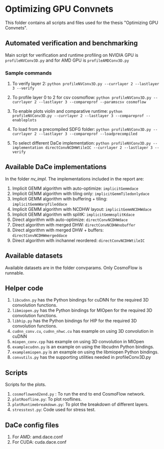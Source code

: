 # Optimizing GPU Convnets 

This folder contains all scripts and files used for the thesis "Optimizing GPU Convnets".


## Automated verification and benchmarking
Main script for verification and runtime profiling on NVIDIA GPU is `profileNVConv3D.py` and for AMD GPU is `profileAMDConv3D.py`

### Sample commands
1. To verify layer 2: 
`python profileNVConv3D.py --currlayer 2 --lastlayer 3 --verify`

2. To profile layer 0 to 2 for csv cosmoflow: 
 `python profileNVConv3D.py --currlayer 2 --lastlayer 3 --compareprof --paramscsv cosmoflow`

3. To enable plots violin and comparative runtime: 
`python profileNVConv3D.py --currlayer 2 --lastlayer 3 --compareprof --enableplots`

4. To load from a precompiled SDFG folder: 
`python profileNVConv3D.py --currlayer 2 --lastlayer 3 --compareprof --loadprecompiled`

5. To select different DaCe implementation: 
`python profileNVConv3D.py --implementation directConvNCDHWtileIC --currlayer 2 --lastlayer 3 --verify`

## Available DaCe implementations
In the folder *nv_impl*. The implementations included in the report are:
1. Implicit GEMM algorithm with auto-optimize: `implicitGemmdace`
2. Implicit GEMM algorithm with tiling only: `implicitGemmTiledonlydace`
3. Implicit GEMM algorithm with buffering + tiling: `implicitGemmWarpTileddace`
4. Implicit GEMM algorithm with NCDHW layout: `implicitGemmNCDHWdace`
5. Implicit GEMM algorithm with splitK: `implicitGemmsplitKdace`
6. Direct algorithm with auto-optimize: `directConvNCDHWdace`
7. Direct algorithm with merged DHW: `directConvNCDHWnobuffer`
8. Direct algorithm with merged DHW + buffers: `directConvNCDHWmergeddace`
9. Direct algorithm with inchannel reordered: `directConvNCDHWtileIC`

## Available datasets
Available datasets are in the folder convparams. Only CosmoFlow is runnable.

## Helper code
1. `libcudnn.py` has the Python bindings for cuDNN for the required 3D convolution functions.
2. `libmiopen.py` has the Python bindings for MIOpen for the required 3D convolution functions.
3. `libhip.py` has the Python bindings for HIP for the required 3D convolution functions.
4. `cudnn_conv.cu`, `cudnn_nhwc.cu` has example on using 3D convolution in cuDNN
5. `miopen_conv.cpp` has example on using 3D convolution in MIOpen
6. `examplecudnn.py` is an example on using the libcudnn Python bindings.
7. `examplemiopen.py` is an example on using the libmiopen Python bindings.
8. `convutils.py` has the supporting utilities needed in profileConv3D.py

## Scripts
Scripts for the plots. 
1. `cosmoflowend2end.py` : To run the end to end CosmoFlow network.
2. `plotRoofline.py`: To plot rooflines.
3. `plotRuntimebreakdown.py`: To plot the breakdown of different layers.
4. `stresstest.py`: Code used for stress test.

## DaCe config files
1. For AMD: amd.dace.conf
2. For CUDA: cuda.dace.conf